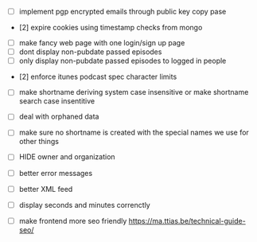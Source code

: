 - [ ] implement pgp encrypted emails through public key copy pase
- [2] expire cookies using timestamp checks from mongo
- [ ] make fancy web page with one login/sign up page 
- [ ] dont display non-pubdate passed episodes
- [ ] only display non-pubdate passed episodes to logged in people
- [2] enforce itunes podcast spec character limits
- [ ] make shortname deriving system case insensitive or make shortname search case insentitive
- [ ] deal with orphaned data
- [ ] make sure no shortname is created with the special names we use for other things
- [ ] HIDE owner and organization

- [ ] better error messages
- [ ] better XML feed
- [ ] display seconds and minutes correnctly
- [ ] make frontend more seo friendly https://ma.ttias.be/technical-guide-seo/
